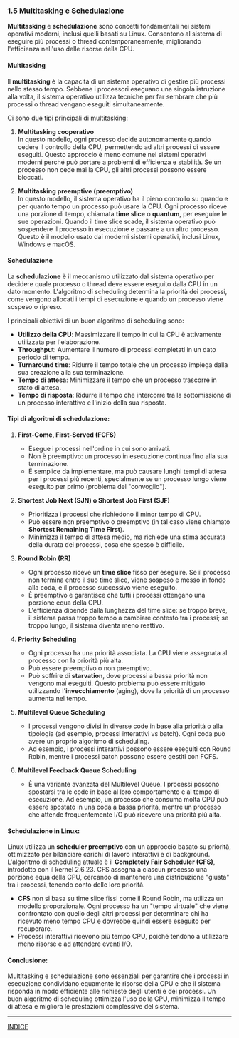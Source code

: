 ### 1.5 Multitasking e Schedulazione

**Multitasking** e **schedulazione** sono concetti fondamentali nei sistemi operativi moderni, inclusi quelli basati su Linux. Consentono al sistema di eseguire più processi o thread contemporaneamente, migliorando l'efficienza nell'uso delle risorse della CPU.

#### **Multitasking**

Il **multitasking** è la capacità di un sistema operativo di gestire più processi nello stesso tempo. Sebbene i processori eseguano una singola istruzione alla volta, il sistema operativo utilizza tecniche per far sembrare che più processi o thread vengano eseguiti simultaneamente.

Ci sono due tipi principali di multitasking:

1. **Multitasking cooperativo**  
   In questo modello, ogni processo decide autonomamente quando cedere il controllo della CPU, permettendo ad altri processi di essere eseguiti. Questo approccio è meno comune nei sistemi operativi moderni perché può portare a problemi di efficienza e stabilità. Se un processo non cede mai la CPU, gli altri processi possono essere bloccati.

2. **Multitasking preemptive (preemptivo)**  
   In questo modello, il sistema operativo ha il pieno controllo su quando e per quanto tempo un processo può usare la CPU. Ogni processo riceve una porzione di tempo, chiamata **time slice** o **quantum**, per eseguire le sue operazioni. Quando il time slice scade, il sistema operativo può sospendere il processo in esecuzione e passare a un altro processo. Questo è il modello usato dai moderni sistemi operativi, inclusi Linux, Windows e macOS.

#### **Schedulazione**

La **schedulazione** è il meccanismo utilizzato dal sistema operativo per decidere quale processo o thread deve essere eseguito dalla CPU in un dato momento. L'algoritmo di scheduling determina la priorità dei processi, come vengono allocati i tempi di esecuzione e quando un processo viene sospeso o ripreso.

I principali obiettivi di un buon algoritmo di scheduling sono:
- **Utilizzo della CPU**: Massimizzare il tempo in cui la CPU è attivamente utilizzata per l'elaborazione.
- **Throughput**: Aumentare il numero di processi completati in un dato periodo di tempo.
- **Turnaround time**: Ridurre il tempo totale che un processo impiega dalla sua creazione alla sua terminazione.
- **Tempo di attesa**: Minimizzare il tempo che un processo trascorre in stato di attesa.
- **Tempo di risposta**: Ridurre il tempo che intercorre tra la sottomissione di un processo interattivo e l'inizio della sua risposta.

#### **Tipi di algoritmi di schedulazione:**

1. **First-Come, First-Served (FCFS)**  
   - Esegue i processi nell'ordine in cui sono arrivati.
   - Non è preemptivo: un processo in esecuzione continua fino alla sua terminazione.
   - È semplice da implementare, ma può causare lunghi tempi di attesa per i processi più recenti, specialmente se un processo lungo viene eseguito per primo (problema del "convoglio").

2. **Shortest Job Next (SJN) o Shortest Job First (SJF)**  
   - Prioritizza i processi che richiedono il minor tempo di CPU.
   - Può essere non preemptivo o preemptivo (in tal caso viene chiamato **Shortest Remaining Time First**).
   - Minimizza il tempo di attesa medio, ma richiede una stima accurata della durata dei processi, cosa che spesso è difficile.

3. **Round Robin (RR)**  
   - Ogni processo riceve un **time slice** fisso per eseguire. Se il processo non termina entro il suo time slice, viene sospeso e messo in fondo alla coda, e il processo successivo viene eseguito.
   - È preemptivo e garantisce che tutti i processi ottengano una porzione equa della CPU.
   - L'efficienza dipende dalla lunghezza del time slice: se troppo breve, il sistema passa troppo tempo a cambiare contesto tra i processi; se troppo lungo, il sistema diventa meno reattivo.

4. **Priority Scheduling**  
   - Ogni processo ha una priorità associata. La CPU viene assegnata al processo con la priorità più alta.
   - Può essere preemptivo o non preemptivo.
   - Può soffrire di **starvation**, dove processi a bassa priorità non vengono mai eseguiti. Questo problema può essere mitigato utilizzando l'**invecchiamento** (aging), dove la priorità di un processo aumenta nel tempo.

5. **Multilevel Queue Scheduling**  
   - I processi vengono divisi in diverse code in base alla priorità o alla tipologia (ad esempio, processi interattivi vs batch). Ogni coda può avere un proprio algoritmo di scheduling.
   - Ad esempio, i processi interattivi possono essere eseguiti con Round Robin, mentre i processi batch possono essere gestiti con FCFS.

6. **Multilevel Feedback Queue Scheduling**  
   - È una variante avanzata del Multilevel Queue. I processi possono spostarsi tra le code in base al loro comportamento e al tempo di esecuzione. Ad esempio, un processo che consuma molta CPU può essere spostato in una coda a bassa priorità, mentre un processo che attende frequentemente I/O può ricevere una priorità più alta.

#### **Schedulazione in Linux:**

Linux utilizza un **scheduler preemptivo** con un approccio basato su priorità, ottimizzato per bilanciare carichi di lavoro interattivi e di background. L'algoritmo di scheduling attuale è il **Completely Fair Scheduler (CFS)**, introdotto con il kernel 2.6.23. CFS assegna a ciascun processo una porzione equa della CPU, cercando di mantenere una distribuzione "giusta" tra i processi, tenendo conto delle loro priorità.

- **CFS** non si basa su time slice fissi come il Round Robin, ma utilizza un modello proporzionale. Ogni processo ha un "tempo virtuale" che viene confrontato con quello degli altri processi per determinare chi ha ricevuto meno tempo CPU e dovrebbe quindi essere eseguito per recuperare.
- Processi interattivi ricevono più tempo CPU, poiché tendono a utilizzare meno risorse e ad attendere eventi I/O.

#### **Conclusione:**

Multitasking e schedulazione sono essenziali per garantire che i processi in esecuzione condividano equamente le risorse della CPU e che il sistema risponda in modo efficiente alle richieste degli utenti e dei processi. Un buon algoritmo di scheduling ottimizza l'uso della CPU, minimizza il tempo di attesa e migliora le prestazioni complessive del sistema.

---
[INDICE](README.md)